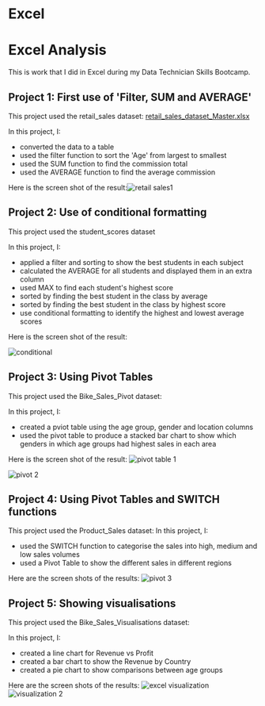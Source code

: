 # Excel
# Excel Analysis
This is work that I did in Excel during my Data Technician Skills Bootcamp.

## Project 1: First use of 'Filter, SUM and AVERAGE'

This project used the retail_sales dataset: [retail_sales_dataset_Master.xlsx](https://github.com/user-attachments/files/20266770/retail_sales_dataset_Master.xlsx)

In this project, I:
* converted the data to a table
* used the filter function to sort the 'Age' from largest to smallest
* used the SUM function to find the commission total
* used the AVERAGE function to find the average commission

Here is the screen shot of the result:![retail sales1](https://github.com/user-attachments/assets/1cd5dec4-502f-421e-882d-13427107f282)




## Project 2: Use of conditional formatting

This project used the student_scores dataset

In this project, I:
* applied a filter and sorting to show the best students in each subject
* calculated the AVERAGE for all students and displayed them in an extra column
* used MAX to find each student's highest score
* sorted by finding the best student in the class by average
* sorted by finding the best student in the class by highest score
* use conditional formatting to identify the highest and lowest average scores

Here is the screen shot of the result:

![conditional](https://github.com/user-attachments/assets/79375405-5868-442d-8220-49acb3ebceac)


## Project 3: Using Pivot Tables

This project used the Bike_Sales_Pivot dataset: 

In this project, I:
* created a pviot table using the age group, gender and location columns
* used the pivot table to produce a stacked bar chart to show which genders in which age groups had highest sales in each area

Here is the screen shot of the result:
![pivot table 1](https://github.com/user-attachments/assets/c68269d7-5033-4246-845a-8d1f1b0b93a3)

![pivot 2](https://github.com/user-attachments/assets/e6351456-1a3e-4cab-9ce3-81ee165775f7)

## Project 4: Using Pivot Tables and SWITCH functions

This project used the Product_Sales dataset: 
In this project, I:
* used the SWITCH function to categorise the sales into high, medium and low sales volumes
* used a Pivot Table to show the different sales in different regions

Here are the screen shots of the results:
![pivot 3](https://github.com/user-attachments/assets/526cfd70-c9dd-4f67-82c4-d09652e6925c)


## Project 5: Showing visualisations

This project used the Bike_Sales_Visualisations dataset:

In this project, I:
* created a line chart for Revenue vs Profit
* created a bar chart to show the Revenue by Country
* created a pie chart to show comparisons between age groups

Here are the screen shots of the results:
![excel visualization](https://github.com/user-attachments/assets/a580b898-dbfc-40c0-bde5-62d8ac9db226)
![visualization 2](https://github.com/user-attachments/assets/27046b14-106d-48d6-b339-fb2590e9fb94)
